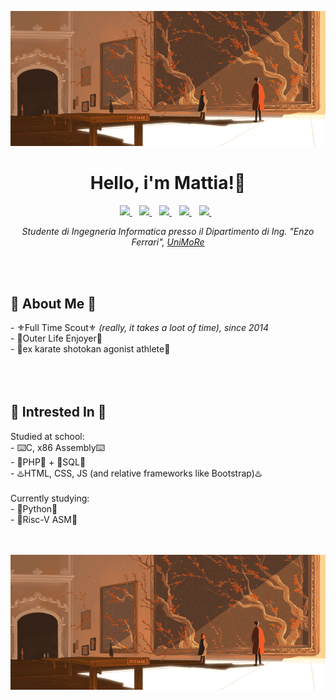 <!-- ![xd](g3.gif) -->
<!--![xd](train_station.gif)-->
![xd](Gatto.gif)

 
<h1 align='center'>Hello, i'm Mattia!👋</h1> 

<p align='center'>
  <a href="https://www.instagram.com/bar0xx/">
    <img src="https://img.shields.io/badge/Instagram-E4405F?style=for-the-badge&logo=instagram&logoColor=white" />        
  </a>&nbsp;&nbsp;
  <a href="https://it-it.facebook.com/mattia.baroni.1238">
    <img src="https://img.shields.io/badge/Facebook-1877F2?style=for-the-badge&logo=facebook&logoColor=white" />
  </a>&nbsp;&nbsp;
  <a href="https://open.spotify.com/user/185263?si=525205e587fe4734">
     <img src="https://img.shields.io/badge/Spotify-1ED760?&style=for-the-badge&logo=spotify&logoColor=white" />
   </a>&nbsp;&nbsp;
  <a href="https://steamcommunity.com/id/bar0x/">
      <img src="https://img.shields.io/badge/Steam-000000?style=for-the-badge&logo=steam&logoColor=white" />
    </a>&nbsp;&nbsp;
 <a href="https://mattia.baronis1@gmail.com">
      <img src="https://img.shields.io/badge/Gmail-D14836?style=for-the-badge&logo=gmail&logoColor=white" />
    </a>&nbsp;&nbsp;
</p>

<p align='center'>
 <i>Studente di Ingegneria Informatica presso il Dipartimento di Ing. "Enzo Ferrari", <a href="https://www.unimore.it/en">UniMoRe</a> </i><br>
</p>

<!-- sezione about me-->
<br/><br/>
<h2 align='left'>🚣 About Me 🚣</h2>
- ⚜️Full Time Scout⚜️ <i>(really, it takes a loot of time), since 2014</i> <br/>
- 🌲Outer Life Enjoyer🌲<br/>
- 🥋ex karate shotokan agonist athlete🥋 <br/>
<br/><br/>


<!-- sezione Interessi-->
<br/>
<h2 align='left'>💾 Intrested In 💾</h2>
Studied at school: <br/>
- ⌨️C, x86 Assembly⌨️ <br/>
- 🐘PHP🐘 + 💉SQL💉 <br/>
- ♨️HTML, CSS, JS (and relative frameworks like Bootstrap)♨️ <br/>
<br/>Currently studying: <br/>
- 🐍Python🐍<br/>
- 💽Risc-V ASM💽
<br/><br/><br/>

  <!---
 - 🌱 Sto imparando: C, HTML, assembly, Batchfile, python.<br>
- 📫 Vuoi scrivermi? fallo a mattia.baronis1@gmail.com<br>
- ❌ no lean nel cap ❌<br>
- ☣️ attualmente sotto esami<br>
</p>
--->


<!-- ![xd](g3.gif) -->
<!--![xd](train_station.gif)-->
![xd](Gatto.gif)
